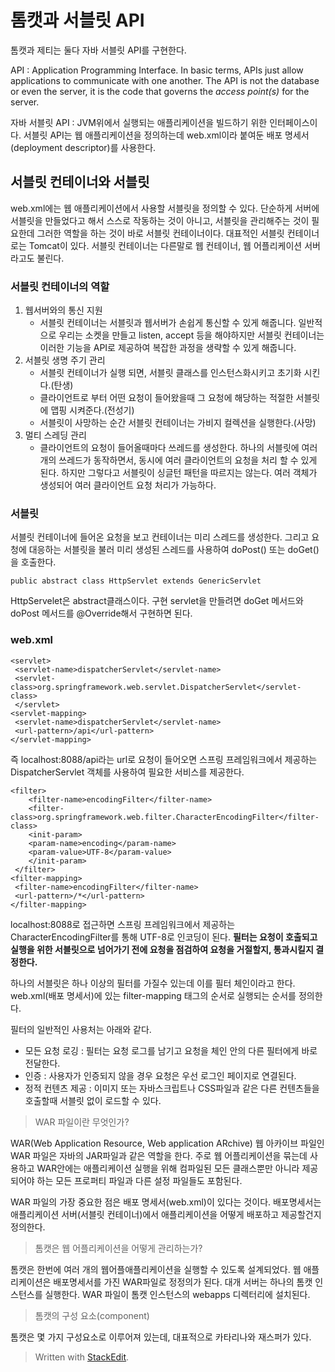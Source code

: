 # 톰캣과 서블릿 API

톰캣과 제티는 둘다 자바 서블릿 API를 구현한다. 

API
: Application Programming Interface. In basic terms, APIs just allow applications to communicate with one another. The API is not the database or even the server, it is the code that governs the _access point(s)_ for the server.

자바 서블릿 API
: JVM위에서 실행되는 애플리케이션을 빌드하기 위한 인터페이스이다. 서블릿 API는 웹 애플리케이션을 정의하는데 web.xml이라 붙여둔 배포 명세서(deployment descriptor)를 사용한다.

## 서블릿 컨테이너와 서블릿

web.xml에는 웹 애플리케이션에서 사용할 서블릿을 정의할 수 있다. 단순하게 서버에 서블릿을 만들었다고 해서 스스로 작동하는 것이 아니고, 서블릿을 관리해주는 것이 필요한데 그러한 역할을 하는 것이 바로 서블릿 컨테이너이다. 대표적인 서블릿 컨테이너로는 Tomcat이 있다. 서블릿 컨테이너는 다른말로 웹 컨테이너, 웹 어플리케이션 서버 라고도 불린다.

### 서블릿 컨테이너의 역할
1. 웹서버와의 통신 지원
	- 서블릿 컨테이너는 서블릿과 웹서버가 손쉽게 통신할 수 있게 해줍니다. 일반적으로 우리는 소켓을 만들고 listen, accept 등을 해야하지만 서블릿 컨테이너는 이러한 기능을 API로 제공하여 복잡한 과정을 생략할 수 있게 해줍니다.
2. 서블릿 생명 주기 관리
	- 서블릿 컨테이너가 실행 되면, 서블릿 클래스를 인스턴스화시키고 초기화 시킨다.(탄생)
	- 클라이언트로 부터 어떤 요청이 들어왔을때 그 요청에 해당하는 적절한 서블릿에 맵핑 시켜준다.(전성기)
	- 서블릿이 사망하는 순간 서블릿 컨테이너는 가비지 컬렉션을 실행한다.(사망)
3. 멀티 스레딩 관리
	- 클라이언트의 요청이 들어올때마다 쓰레드를 생성한다. 하나의 서블릿에 여러개의 쓰레드가 동작하면서, 동시에 여러 클라이언트의 요청을 처리 할 수 있게 된다. 하지만 그렇다고 서블릿이 싱글턴 패턴을 따르지는 않는다. 여러 객체가 생성되어 여러 클라이언트 요청 처리가 가능하다. 

 ### 서블릿

서블릿 컨테이너에 들어온 요청을 보고 컨테이너는 미리 스레드를 생성한다. 그리고 요청에 대응하는 서블릿을 불러  미리 생성된 스레드를 사용하여 doPost() 또는 doGet()을 호출한다.  

```
public abstract class HttpServlet extends GenericServlet
```
HttpServelet은 abstract클래스이다. 구현 servlet을 만들려면 doGet 메서드와 doPost 메서드를 @Override해서 구현하면 된다. 

### web.xml
```
<servlet>  
 <servlet-name>dispatcherServlet</servlet-name>  
 <servlet-class>org.springframework.web.servlet.DispatcherServlet</servlet-class> 
 </servlet>
<servlet-mapping>  
 <servlet-name>dispatcherServlet</servlet-name>  
 <url-pattern>/api</url-pattern>  
</servlet-mapping>
```
즉 localhost:8088/api라는 url로 요청이 들어오면 스프링 프레임워크에서 제공하는 DispatcherServlet 객체를 사용하여 필요한 서비스를 제공한다. 

```
<filter>  
	<filter-name>encodingFilter</filter-name>  
	<filter-class>org.springframework.web.filter.CharacterEncodingFilter</filter-class>  
	<init-param> 
	<param-name>encoding</param-name>  
	<param-value>UTF-8</param-value>  
	</init-param>
 </filter>  
<filter-mapping>  
 <filter-name>encodingFilter</filter-name>  
 <url-pattern>/*</url-pattern>  
</filter-mapping>
```
localhost:8088로 접근하면 스프링 프레임워크에서 제공하는 CharacterEncodingFilter를 통해 UTF-8로 인코딩이 된다. **필터는 요청이 호출되고 실행을 위한 서블릿으로 넘어가기 전에 요청을 점검하여 요청을 거절할지, 통과시킬지 결정한다.**

하나의 서블릿은 하나 이상의 필터를 가질수 있는데 이를 필터 체인이라고 한다. web.xml(배포 명세서)에 있는 filter-mapping 태그의 순서로 실행되는 순서를 정의한다. 

 필터의 일반적인 사용처는 아래와 같다.
* 모든 요청 로깅 : 필터는 요청 로그를 남기고 요청을 체인 안의 다른 필터에게 바로 전달한다. 
* 인증 : 사용자가 인증되지 않을 경우 요청은 우선 로그인 페이지로 연결된다.
* 정적 컨텐츠 제공 : 이미지 또는 자바스크립트나 CSS파일과 같은 다른 컨텐츠들을 호출할때 서블릿 없이 로드할 수 있다. 

> WAR 파일이란 무엇인가?

WAR(Web Application Resource, Web application ARchive)
웹 아카이브 파일인 WAR 파일은 자바의 JAR파일과 같은 역할을 한다. 
주로 웹 어플리케이션을 묶는데 사용하고 WAR안에는 애플리케이션 실행을 위해 컴파일된 모든 클래스뿐만 아니라 제공되어야 하는 모든 프로퍼티 파일과 다른 설정 파일들도 포함된다. 

WAR 파일의 가장 중요한 점은 배포 명세서(web.xml)이 있다는 것이다. 배포명세서는 애플리케이션 서버(서블릿 컨테이너)에서 애플리케이션을 어떻게 배포하고 제공할건지 정의한다. 

>톰캣은 웹 어플리케이션을 어떻게 관리하는가?

톰캣은 한번에 여러 개의 웹어플애플리케이션을 실행할 수 있도록 설계되었다. 웹 애플리케이션은 배포명세서를 가진 WAR파일로 정정의가 된다. 대개 서버는 하나의 톰캣 인스턴스를 실행한다. WAR 파일이 톰캣 인스턴스의 webapps 디렉터리에 설치된다. 

> 톰캣의 구성 요소(component) 

톰캣은 몇 가지 구성요소로 이루어져 있는데, 대표적으로 카타리나와 재스퍼가 있다. 







> Written with [StackEdit](https://stackedit.io/).
<!--stackedit_data:
eyJoaXN0b3J5IjpbLTIxMTQzODg1OTMsNzUzNzk1MTc5LDQ0OT
E2OTk5LC02MjA3NjkxMjIsLTExMTc2NDEyOTEsMTY1MTgyODQ2
NSwtMTQyMDQ5MDY2NSwtMzkyMjk3MTksLTYwMTE2Mjk4Myw3MD
k5ODE2NjgsLTE5MjY1ODAyMDQsNTMyMzIwMDk2LDE3NTM3NDg4
MTIsNjQ0NTE0NDU3LDEzMDE1MjI2MTUsLTE1MDY4MzA2OTgsLT
EzMTYyOTEyNSwtODUwMzYzNjc5LC0xMTYwMDM4MzUzXX0=
-->
